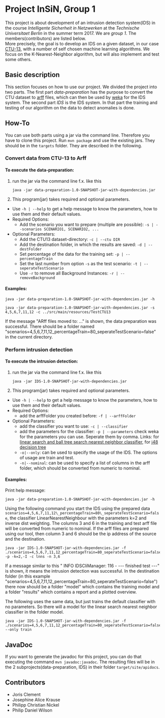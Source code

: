 # Project InSiN, Group 1
This project is about development of an intrusion detection system(IDS)
in the course _Intelligente Sicherheit in Netzwerken_
at the _Technische Universitaet Berlin_ in the summer term 2017.
We are _group 1_. The members(contributors) are listed below.<br/>
More precisely, the goal is to develop an IDS on a given dataset, in our case
[CTU-13](http://mcfp.weebly.com/the-ctu-13-dataset-a-labeled-dataset-with-botnet-normal-and-background-traffic.html),
with a number of self chosen machine learning algorithms.
We focus on the K-Nearest-Neighbor algorithm, but will also implement and test
some others.


## Basic description
This section focuses on how to use our project. We divided the project into two
parts.
The first part _data-preparation_ has the purpose to convert the CTU dataset to
[arff](https://weka.wikispaces.com/ARFF) files,
which can then be used by [weka](http://www.cs.waikato.ac.nz/ml/weka/)
for the IDS system.
The second part _IDS_ is the IDS system.
In that part the training and testing of our algorithm on the data to detect
anomalies is done.


## How-To
You can use both parts using a jar via the command line.
Therefore you have to clone this project.
Run ```mvn package``` and use the existing jars. They should be in the
```targets``` folder.
They are described in the following.


### Convert data from CTU-13 to Arff

#### To execute the data-preparation:
1. run the jar via the command line f.x. like this
   ```
   java -jar data-preparation-1.0-SNAPSHOT-jar-with-dependencies.jar
   ```
2. This program(jar) takes required and optional parameters.
  * Use `-h | --help` to get a help message to know the parameters,
    how to use them and their default values.
  * Required Options:
    * Add the scenario you want to prepare (multiple are possible):
      `-s | --scenarios SCENARIO1, SCENARIO2, ...`
  * Optional Parameters:
    * Add the CTU13 dataset-directory:
      `-c | --ctu DIR`
    * Add the destination folder, in which the results are saved: `-d | --destFolder`
    * Set percentage of the data for the training set: `-p | --percentageTrain`
    * Set the last number from option `-s` as the test scenario: `-t | --seperateTestScenario`
    * Use `-r` to remove all Background Instances: `-r | --removeBackground`


#### Examples:
```
java -jar data-preparation-1.0-SNAPSHOT-jar-with-dependencies.jar -h
```
```
java -jar data-preparation-1.0-SNAPSHOT-jar-with-dependencies.jar -s 4,5,6,7,11,12 -c ../src/main/resources/TestCTU13
```

If the message "ARff files moved to: ..." is shown, the data preparation was successful.
There should be a folder named "scenarios=4,5,6,7,11,12_percentageTrain=80_seperateTestScenario=false" in the current directory.



### Perform intrusion detection

#### To execute the intrusion detection:
1. run the jar via the command line f.x. like this
   ```
   java -jar IDS-1.0-SNAPSHOT-jar-with-dependencies.jar
   ```
2. This program(jar) takes required and optional parameters.
  * Use `-h | --help` to get a help message to know the parameters,
    how to use them and their default values.
  * Required Options:
    * add the arffFolder you created before: `-f | --arffFolder`
  * Optional Parameters:
    * add the classifier you want to use: `-c | --classifier`
    * add the parameters for the classifier: `-p | --parameters`
      check weka for the parameters you can use. Seperate them by comma. Links:
      for [linear search and ball tree search nearest neighbor classifier](http://weka.sourceforge.net/doc.dev/weka/classifiers/lazy/IBk.html),
      for [j48 decision tree](http://weka.sourceforge.net/doc.dev/weka/classifiers/trees/J48.html)
    * `-o|--only`: can be used to specify the usage of the IDS. The options of usage are train and test.
    * `-n|--nominal`: can be used to specify a list of columns in the arff folder,
                      which should be converted from numeric to nominal.


#### Examples:
Print help message:
```
java -jar data-preparation-1.0-SNAPSHOT-jar-with-dependencies.jar -h
```

Using the following command you start the IDS using the prepared data `scenarios=4,5,6,7,11,12\_percentageTrain=80\_seperateTestScenario=false`, the classifier LinearNearestNeighbour with the parameters k=2 and inverse dist weighting.
The columns 3 and 6 in the training and test arff file will be converted from
numeric to nominal. If the arff files are prepared using our tool, then column 3
and 6 should be the ip address of the source and the destination.

```
java -jar IDS-1.0-SNAPSHOT-jar-with-dependencies.jar -f ./scenarios=4,5,6,7,11,12_percentageTrain=80_seperateTestScenario=false -p -k=2,-I -c lnns -n 3,6
```
If a message similar to this " INFO IDSCliManager: 116 - --- finished test ---" is shown,
it means the intrusion detection was successful.
In the destination folder (in this example "scenarios=4,5,6,7,11,12_percentageTrain=80_seperateTestScenario=false") there now should be a folder "model" which contains the training model and a folder "results" which contains a report and a plotted overview.

The following uses the same data, but just trains the default classifier with no
parameters. So there will a model for the linear search nearest neighbor
classifier in the folder model.
```
java -jar IDS-1.0-SNAPSHOT-jar-with-dependencies.jar -f ./scenarios=4,5,6,7,11,12_percentageTrain=80_seperateTestScenario=false --only train
```



## JavaDoc
If you want to generate the javadoc for this project,
you can do that executing the command `mvn javadoc:javadoc`.
The resulting files will be in the 2 subprojects(data-preparation, IDS) in their
folder `target/site/apidocs`.



## Contributors
* Joris Clement
* Josephine Alice Krause
* Philipp Christian Nickel
* Philip Daniel Wilson
